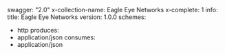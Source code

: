 swagger: "2.0"
x-collection-name: Eagle Eye Networks
x-complete: 1
info:
  title: Eagle Eye Networks
  version: 1.0.0
schemes:
- http
produces:
- application/json
consumes:
- application/json